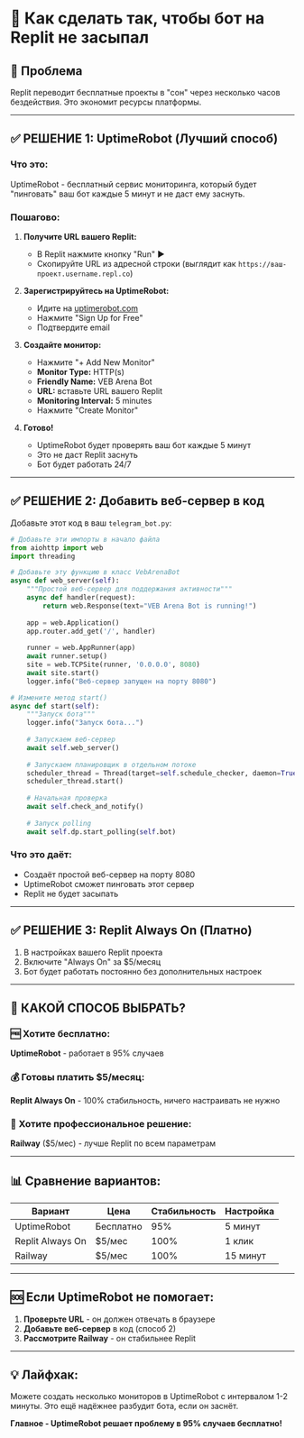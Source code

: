 # 🔄 Как сделать так, чтобы бот на Replit не засыпал

## 🎯 Проблема
Replit переводит бесплатные проекты в "сон" через несколько часов бездействия. Это экономит ресурсы платформы.

---

## ✅ **РЕШЕНИЕ 1: UptimeRobot (Лучший способ)**

### Что это:
UptimeRobot - бесплатный сервис мониторинга, который будет "пинговать" ваш бот каждые 5 минут и не даст ему заснуть.

### Пошагово:

1. **Получите URL вашего Replit:**
   - В Replit нажмите кнопку "Run" ▶️
   - Скопируйте URL из адресной строки (выглядит как `https://ваш-проект.username.repl.co`)

2. **Зарегистрируйтесь на UptimeRobot:**
   - Идите на [uptimerobot.com](https://uptimerobot.com)
   - Нажмите "Sign Up for Free"
   - Подтвердите email

3. **Создайте монитор:**
   - Нажмите "+ Add New Monitor"
   - **Monitor Type:** HTTP(s)
   - **Friendly Name:** VEB Arena Bot
   - **URL:** вставьте URL вашего Replit
   - **Monitoring Interval:** 5 minutes
   - Нажмите "Create Monitor"

4. **Готово!**
   - UptimeRobot будет проверять ваш бот каждые 5 минут
   - Это не даст Replit заснуть
   - Бот будет работать 24/7

---

## ✅ **РЕШЕНИЕ 2: Добавить веб-сервер в код**

Добавьте этот код в ваш `telegram_bot.py`:

```python
# Добавьте эти импорты в начало файла
from aiohttp import web
import threading

# Добавьте эту функцию в класс VebArenaBot
async def web_server(self):
    """Простой веб-сервер для поддержания активности"""
    async def handler(request):
        return web.Response(text="VEB Arena Bot is running!")
    
    app = web.Application()
    app.router.add_get('/', handler)
    
    runner = web.AppRunner(app)
    await runner.setup()
    site = web.TCPSite(runner, '0.0.0.0', 8080)
    await site.start()
    logger.info("Веб-сервер запущен на порту 8080")

# Измените метод start()
async def start(self):
    """Запуск бота"""
    logger.info("Запуск бота...")
    
    # Запускаем веб-сервер
    await self.web_server()
    
    # Запускаем планировщик в отдельном потоке
    scheduler_thread = Thread(target=self.schedule_checker, daemon=True)
    scheduler_thread.start()
    
    # Начальная проверка
    await self.check_and_notify()
    
    # Запуск polling
    await self.dp.start_polling(self.bot)
```

### Что это даёт:
- Создаёт простой веб-сервер на порту 8080
- UptimeRobot сможет пинговать этот сервер
- Replit не будет засыпать

---

## ✅ **РЕШЕНИЕ 3: Replit Always On (Платно)**

1. В настройках вашего Replit проекта
2. Включите "Always On" за $5/месяц
3. Бот будет работать постоянно без дополнительных настроек

---

## 🎯 **КАКОЙ СПОСОБ ВЫБРАТЬ?**

### 🆓 **Хотите бесплатно:**
**UptimeRobot** - работает в 95% случаев

### 💰 **Готовы платить $5/месяц:**
**Replit Always On** - 100% стабильность, ничего настраивать не нужно

### 🚀 **Хотите профессиональное решение:**
**Railway** ($5/мес) - лучше Replit по всем параметрам

---

## 📊 **Сравнение вариантов:**

| Вариант | Цена | Стабильность | Настройка |
|---------|------|--------------|-----------|
| UptimeRobot | Бесплатно | 95% | 5 минут |
| Replit Always On | $5/мес | 100% | 1 клик |
| Railway | $5/мес | 100% | 15 минут |

---

## 🆘 **Если UptimeRobot не помогает:**

1. **Проверьте URL** - он должен отвечать в браузере
2. **Добавьте веб-сервер** в код (способ 2)
3. **Рассмотрите Railway** - он стабильнее Replit

---

## 💡 **Лайфхак:**

Можете создать несколько мониторов в UptimeRobot с интервалом 1-2 минуты. Это ещё надёжнее разбудит бота, если он заснёт.

**Главное - UptimeRobot решает проблему в 95% случаев бесплатно!**
